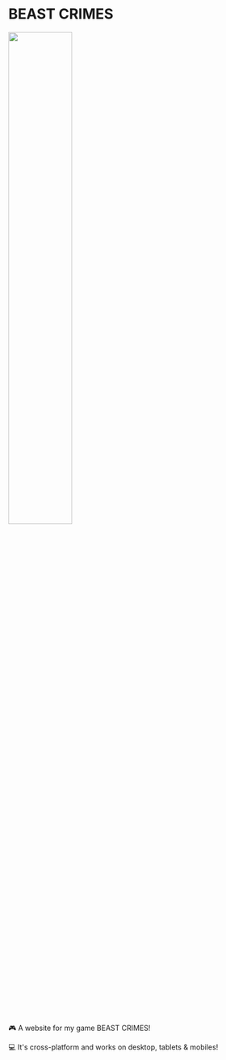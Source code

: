 # BEAST CRIMES

<img src="https://i.imgur.com/EKGNWTm.png" width="50%" />

🎮 A website for my game BEAST CRIMES!

💻 It's cross-platform and works on desktop, tablets & mobiles!
